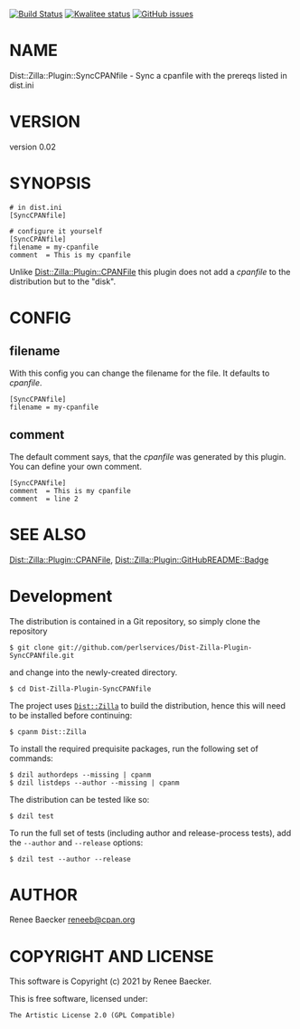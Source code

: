 [![Build Status](https://travis-ci.org/perlservices/Dist-Zilla-Plugin-SyncCPANfile.svg?branch=master)](https://travis-ci.org/perlservices/Dist-Zilla-Plugin-SyncCPANfile)
[![Kwalitee status](http://cpants.cpanauthors.org/dist/Dist-Zilla-Plugin-SyncCPANfile.png)](https://cpants.cpanauthors.org/dist/Dist-Zilla-Plugin-SyncCPANfile)
[![GitHub issues](https://img.shields.io/github/issues/perlservices/Dist-Zilla-Plugin-SyncCPANfile.svg)](https://github.com/perlservices/Dist-Zilla-Plugin-SyncCPANfile/issues)

# NAME

Dist::Zilla::Plugin::SyncCPANfile - Sync a cpanfile with the prereqs listed in dist.ini

# VERSION

version 0.02

# SYNOPSIS

    # in dist.ini
    [SyncCPANfile]

    # configure it yourself
    [SyncCPANfile]
    filename = my-cpanfile
    comment  = This is my cpanfile

Unlike [Dist::Zilla::Plugin::CPANFile](https://metacpan.org/pod/Dist%3A%3AZilla%3A%3APlugin%3A%3ACPANFile) this plugin does not
add a _cpanfile_ to the distribution but to the "disk".

# CONFIG

## filename

With this config you can change the filename for the file. It defaults
to _cpanfile_.

    [SyncCPANfile]
    filename = my-cpanfile

## comment

The default comment says, that the _cpanfile_ was generated by this plugin.
You can define your own comment.

    [SyncCPANfile]
    comment  = This is my cpanfile
    comment  = line 2

# SEE ALSO

[Dist::Zilla::Plugin::CPANFile](https://metacpan.org/pod/Dist%3A%3AZilla%3A%3APlugin%3A%3ACPANFile), [Dist::Zilla::Plugin::GitHubREADME::Badge](https://metacpan.org/pod/Dist%3A%3AZilla%3A%3APlugin%3A%3AGitHubREADME%3A%3ABadge)



# Development

The distribution is contained in a Git repository, so simply clone the
repository

```
$ git clone git://github.com/perlservices/Dist-Zilla-Plugin-SyncCPANfile.git
```

and change into the newly-created directory.

```
$ cd Dist-Zilla-Plugin-SyncCPANfile
```

The project uses [`Dist::Zilla`](https://metacpan.org/pod/Dist::Zilla) to
build the distribution, hence this will need to be installed before
continuing:

```
$ cpanm Dist::Zilla
```

To install the required prequisite packages, run the following set of
commands:

```
$ dzil authordeps --missing | cpanm
$ dzil listdeps --author --missing | cpanm
```

The distribution can be tested like so:

```
$ dzil test
```

To run the full set of tests (including author and release-process tests),
add the `--author` and `--release` options:

```
$ dzil test --author --release
```

# AUTHOR

Renee Baecker <reneeb@cpan.org>

# COPYRIGHT AND LICENSE

This software is Copyright (c) 2021 by Renee Baecker.

This is free software, licensed under:

    The Artistic License 2.0 (GPL Compatible)
